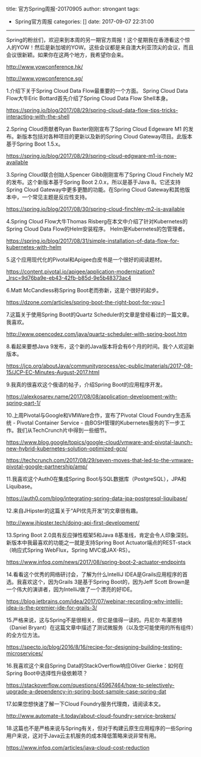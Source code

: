 title: 官方Spring周报-20170905
author: strongant
tags:
  - Spring官方周报
categories: []
date: 2017-09-07 22:31:00
---
Spring的粉丝们，欢迎来到本周的另一期官方周报！这个星期我在香港看这个惊人的YOW！然后是新加坡的YOW。这些会议都是来自澳大利亚顶尖的会议，而且会议很新颖。如果你在这两个地方，我希望你会来。

http://www.yowconference.hk/

http://www.yowconference.sg/



1.介绍下关于Spring Cloud Data Flow最重要的一个方面。 Spring Cloud Data Flow大牛Eric Bottard首先介绍了Spring Cloud Data Flow Shell本身。

https://spring.io/blog/2017/08/29/spring-cloud-data-flow-tips-tricks-interacting-with-the-shell

2.Spring Cloud贡献者Ryan Baxter刚刚宣布了Spring Cloud Edgeware M1 的发布。新版本包括对各种项目的更新以及新的Spring Cloud Gateway项目。此版本基于Spring Boot 1.5.x。

https://spring.io/blog/2017/08/29/spring-cloud-edgware-m1-is-now-available

3.Spring Cloud联合创始人Spencer Gibb刚刚宣布了Spring Cloud Finchely M2的发布。这个新版本基于Spring Boot 2.0.x，所以是基于Java 8。它还支持Spring Cloud Gateway中更多更酷的功能。在Spring Cloud Gateway和其他版本中，一个常见主题是反应性支持。

https://spring.io/blog/2017/08/30/spring-cloud-finchley-m2-is-available

4.Spring Cloud Flow大牛Thomas Risberg在本文中介绍了针对Kubernetes的Spring Cloud Data Flow的Helm安装程序。 Helm是Kubernetes的包管理者。

https://spring.io/blog/2017/08/31/simple-installation-of-data-flow-for-kubernetes-with-helm

5.这个应用现代化的Pivotal和Apigee白皮书是一个很好的阅读题材。

https://content.pivotal.io/apigee/application-modernization?_lrsc=9d76ba9e-eb43-42fb-b85d-9e5b48373ac4

6.Matt McCandless称Spring Boot老而弥新，这是个很好的起步。

https://dzone.com/articles/spring-boot-the-right-boot-for-you-1

7.这篇关于使用Spring Boot的Quartz Scheduler的文章是曾经看过的一篇文章。我喜欢。

http://www.opencodez.com/java/quartz-scheduler-with-spring-boot.htm

8.看起来要想Java 9发布，这个新的Java版本将会有6个月的时间。我个人欢迎新版本。

https://jcp.org/aboutJava/communityprocess/ec-public/materials/2017-08-15/JCP-EC-Minutes-August-2017.html

9.我真的很喜欢这个俄语的帖子，介绍Spring Boot的应用程序开发。

https://alexkosarev.name/2017/08/08/application-development-with-spring-part-1/

10.上周Pivotal与Google和VMWare合作，宣布了Pivotal Cloud Foundry生态系统 - Pivotal Container Service - 由BOSH管理的Kubernetes服务的下一步工作。我们从TechCrunch片中得到一些细节。

https://www.blog.google/topics/google-cloud/vmware-and-pivotal-launch-new-hybrid-kubernetes-solution-optimized-gcp/

https://techcrunch.com/2017/08/29/seven-moves-that-led-to-the-vmware-pivotal-google-partnership/amp/

11.我喜欢这个Auth0在集成Spring Boot与SQL数据库（PostgreSQL），JPA和Liquibase。

https://auth0.com/blog/integrating-spring-data-jpa-postgresql-liquibase/

12.来自JHipster的这篇关于“API优先开发”的文章很有趣。

http://www.jhipster.tech/doing-api-first-development/

13.Spring Boot 2.0具有反应弹性框架5和Java 8基准线，肯定会令人印象深刻。新版本中我最喜欢的功能之一就是支持Spring Boot Actuator端点的REST-stack（响应式Spring WebFlux，Spring MVC或JAX-RS）。

https://www.infoq.com/news/2017/08/spring-boot-2-actuator-endpoints

14.看看这个优秀的网络研讨会，了解为什么IntelliJ IDEA是Grails应用程序的首选。我喜欢这个，因为Grails 3是基于Spring Boot的，因为Jeff Scott Brown是一个伟大的演讲者，因为IntelliJ做了一个漂亮的好IDE。

https://blog.jetbrains.com/idea/2017/07/webinar-recording-why-intellij-idea-is-the-premier-ide-for-grails-3/

15.严格来说，这与Spring不是很相关，但它是值得一读的。丹尼尔·布莱恩特（Daniel Bryant）在这篇文章中描述了测试微服务（以及您可能使用的所有组件）的全方位方法。

https://specto.io/blog/2016/8/16/recipe-for-designing-building-testing-microservices/

16.我喜欢这个来自Spring Data的StackOverflow响应Oliver Gierke：如何在Spring Boot中选择性升级依赖项？

https://stackoverflow.com/questions/45967464/how-to-selectively-upgrade-a-dependency-in-spring-boot-sample-case-spring-dat

17.如果您想快速了解一下Cloud Foundry服务代理商，请阅读本文。

http://www.automate-it.today/about-cloud-foundry-service-brokers/

18.这篇也不是严格来说与Spring有关，但对于构建云原生应用程序的一些Spring用户来说，这对于Java云主机服务的成本降低策略来说非常有用。

https://www.infoq.com/articles/java-cloud-cost-reduction
